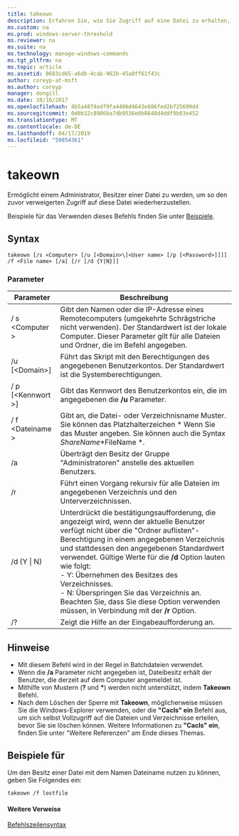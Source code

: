 ```yaml
---
title: takeown
description: Erfahren Sie, wie Sie Zugriff auf eine Datei zu erhalten, indem Sie zu der Besitzer der Datei.
ms.custom: na
ms.prod: windows-server-threshold
ms.reviewer: na
ms.suite: na
ms.technology: manage-windows-commands
ms.tgt_pltfrm: na
ms.topic: article
ms.assetid: 0683cd65-a6db-4cab-962b-45a0ff61f43c
author: coreyp-at-msft
ms.author: coreyp
manager: dongill
ms.date: 10/16/2017
ms.openlocfilehash: 4b5a4874edf9fa4406d4643e686fed2b725699dd
ms.sourcegitcommit: 0d0b32c8986ba7db9536e0b8648d4ddf9b03e452
ms.translationtype: MT
ms.contentlocale: de-DE
ms.lasthandoff: 04/17/2019
ms.locfileid: "59854361"
---
```

# <a name="takeown"></a>takeown

Ermöglicht einem Administrator, Besitzer einer Datei zu werden, um so den zuvor verweigerten Zugriff auf diese Datei wiederherzustellen.

Beispiele für das Verwenden dieses Befehls finden Sie unter [Beispiele](#BKMK_examples).

## <a name="syntax"></a>Syntax

```
takeown [/s <Computer> [/u [<Domain>\]<User name> [/p [<Password>]]]] /f <File name> [/a] [/r [/d {Y|N}]]
```

### <a name="parameters"></a>Parameter

|Parameter|Beschreibung|
|---------|-----------|
|/ s \<Computer >|Gibt den Namen oder die IP-Adresse eines Remotecomputers (umgekehrte Schrägstriche nicht verwenden). Der Standardwert ist der lokale Computer. Dieser Parameter gilt für alle Dateien und Ordner, die im Befehl angegeben.|
|/u [\<Domain>\]<User name>|Führt das Skript mit den Berechtigungen des angegebenen Benutzerkontos. Der Standardwert ist die Systemberechtigungen.|
|/ p [\<Kennwort >]|Gibt das Kennwort des Benutzerkontos ein, die im angegebenen die **/u** Parameter.|
|/ f \<Dateiname >|Gibt an, die Datei- oder Verzeichnisname Muster. Sie können das Platzhalterzeichen * Wenn Sie das Muster angeben. Sie können auch die Syntax *ShareName*\*FileName *.|
|/a|Überträgt den Besitz der Gruppe "Administratoren" anstelle des aktuellen Benutzers.|
|/r|Führt einen Vorgang rekursiv für alle Dateien im angegebenen Verzeichnis und den Unterverzeichnissen.|
|/d {Y \| N}|Unterdrückt die bestätigungsaufforderung, die angezeigt wird, wenn der aktuelle Benutzer verfügt nicht über die "Ordner auflisten"-Berechtigung in einem angegebenen Verzeichnis und stattdessen den angegebenen Standardwert verwendet. Gültige Werte für die **/d** Option lauten wie folgt:</br>-   Y: Übernehmen des Besitzes des Verzeichnisses.</br>-   N: Überspringen Sie das Verzeichnis an.</br>Beachten Sie, dass Sie diese Option verwenden müssen, in Verbindung mit der **/r** Option.|
|/?|Zeigt die Hilfe an der Eingabeaufforderung an.|

## <a name="remarks"></a>Hinweise

-   Mit diesem Befehl wird in der Regel in Batchdateien verwendet.
-   Wenn die **/a** Parameter nicht angegeben ist, Dateibesitz erhält der Benutzer, die derzeit auf dem Computer angemeldet ist.
-   Mithilfe von Mustern (**?** und **&#42;**) werden nicht unterstützt, indem **Takeown** Befehl.
-   Nach dem Löschen der Sperre mit **Takeown**, möglicherweise müssen Sie die Windows-Explorer verwenden, oder die **"Cacls" ein** Befehl aus, um sich selbst Vollzugriff auf die Dateien und Verzeichnisse erteilen, bevor Sie sie löschen können. Weitere Informationen zu **"Cacls" ein**, finden Sie unter "Weitere Referenzen" am Ende dieses Themas.

## <a name="BKMK_examples"></a>Beispiele für

Um den Besitz einer Datei mit dem Namen Dateiname nutzen zu können, geben Sie Folgendes ein:
```
takeown /f lostfile
```

#### <a name="additional-references"></a>Weitere Verweise

[Befehlszeilensyntax](command-line-syntax-key.md)